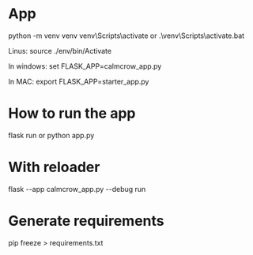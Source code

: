 # App

python -m venv venv
venv\Scripts\activate
or
.\venv\Scripts\activate.bat

Linus:
source ./env/bin/Activate

In windows:
set FLASK_APP=calmcrow_app.py

In MAC:
export FLASK_APP=starter_app.py

# How to run the app

flask run
or
python app.py

# With reloader

flask --app calmcrow_app.py --debug run

# Generate requirements

pip freeze > requirements.txt
